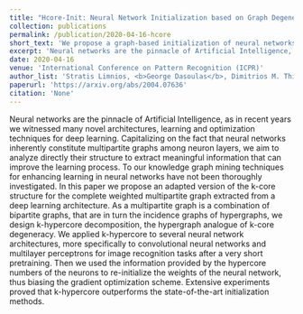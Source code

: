 ```yaml
---
title: "Hcore-Init: Neural Network Initialization based on Graph Degeneracy"
collection: publications
permalink: /publication/2020-04-16-hcore
short_text: 'We propose a graph-based initialization of neural networks extending graph degeneracy observations.'
excerpt: 'Neural networks are the pinnacle of Artificial Intelligence, as in recent years we witnessed many novel architectures, learning and optimization techniques for deep learning. Capitalizing on the fact that neural networks inherently constitute multipartite graphs among neuron layers, we aim to analyze directly their structure to extract meaningful information that can improve the learning process. To our knowledge graph mining techniques for enhancing learning in neural networks have not been thoroughly investigated. In this paper we propose an adapted version of the k-core structure for the complete weighted multipartite graph extracted from a deep learning architecture. As a multipartite graph is a combination of bipartite graphs, that are in turn the incidence graphs of hypergraphs, we design k-hypercore decomposition, the hypergraph analogue of k-core degeneracy. We applied k-hypercore to several neural network architectures, more specifically to convolutional neural networks and multilayer perceptrons for image recognition tasks after a very short pretraining. Then we used the information provided by the hypercore numbers of the neurons to re-initialize the weights of the neural network, thus biasing the gradient optimization scheme. Extensive experiments proved that k-hypercore outperforms the state-of-the-art initialization methods.'
date: 2020-04-16
venue: 'International Conference on Pattern Recognition (ICPR)'
author_list: 'Stratis Limnios, <b>George Dasoulas</b>, Dimitrios M. Thilikos, Michalis Vazirgiannis'
paperurl: 'https://arxiv.org/abs/2004.07636'
citation: 'None'
---
```

Neural networks are the pinnacle of Artificial Intelligence, as in recent years we witnessed many novel architectures, learning and optimization techniques for deep learning. Capitalizing on the fact that neural networks inherently constitute multipartite graphs among neuron layers, we aim to analyze directly their structure to extract meaningful information that can improve the learning process. To our knowledge graph mining techniques for enhancing learning in neural networks have not been thoroughly investigated. In this paper we propose an adapted version of the k-core structure for the complete weighted multipartite graph extracted from a deep learning architecture. As a multipartite graph is a combination of bipartite graphs, that are in turn the incidence graphs of hypergraphs, we design k-hypercore decomposition, the hypergraph analogue of k-core degeneracy. We applied k-hypercore to several neural network architectures, more specifically to convolutional neural networks and multilayer perceptrons for image recognition tasks after a very short pretraining. Then we used the information provided by the hypercore numbers of the neurons to re-initialize the weights of the neural network, thus biasing the gradient optimization scheme. Extensive experiments proved that k-hypercore outperforms the state-of-the-art initialization methods.

